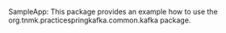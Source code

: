 SampleApp: This package provides an example how to use the org.tnmk.practicespringkafka.common.kafka package.